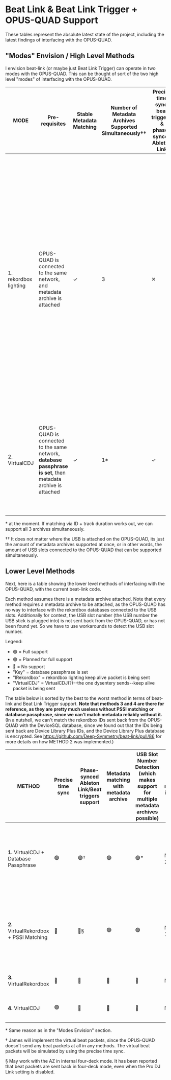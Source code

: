 # Beat Link & Beat Link Trigger + OPUS-QUAD Support

These tables represent the absolute latest state of the project, including the latest findings of interfacing with the OPUS-QUAD.

## "Modes" Envision / High Level Methods

I envision beat-link (or maybe just Beat Link Trigger) can operate in two modes with the OPUS-QUAD. This can be thought of sort of the two high level "modes" of interfacing with the OPUS-QUAD.

| MODE                  | Pre-requisites                                                                                                | Stable Metadata Matching | Number of Metadata Archives Supported Simultaneously†† | Precise time sync, beat triggers, & phase-synced Ableton Link | Notes                                                                                                                                                                                                                                                                                                                                                                             |
| --------------------- | ------------------------------------------------------------------------------------------------------------- | ------------------------ | ------------------------------------------------------ | ------------------------------------------------------------- | --------------------------------------------------------------------------------------------------------------------------------------------------------------------------------------------------------------------------------------------------------------------------------------------------------------------------------------------------------------------------------- |
| 1. rekordbox lighting | OPUS-QUAD is connected to the same network, and metadata archive is attached                                  | ✓                        | 3                                                      | ✕                                                             | Most stable mode at the moment, phrase triggers work well in my experience, and timecode interpolation is okay-ish. This mode _may_ work for the AZ as well. However note, beat triggers nor Ableton Link phase-syncing is not supported, since beat packets are not sent back (although we have seen the AZ send back beat packets in four-deck mode? But not the OPUS forsure). |
| 2. VirtualCDJ         | OPUS-QUAD is connected to the same network, **database passphrase is set**, then metadata archive is attached | ✓                        | 1\*                                                    | ✓                                                             | Newest mode due to the recent findings of absolute position packets being sent back, by sending VirtualCDJ keep alive packets. However, this needs work.                                                                                                                                                                                                                          |

\* at the moment. If matching via ID + track duration works out, we can support all 3 archives simultaneously.

†† It does not matter where the USB is attached on the OPUS-QUAD, its just the amount of metadata archives supported at once, or in other words, the amount of USB slots connected to the OPUS-QUAD that can be supported simultaneously.

## Lower Level Methods

Next, here is a table showing the lower level methods of interfacing with the OPUS-QUAD, with the current beat-link code.

Each method assumes there is a metadata archive attached. Note that every method requires a metadata archive to be attached, as the OPUS-QUAD has no way to interface with the rekordbox databases connected to the USB slots. Additionally for context, the USB slot number (the USB number the USB stick is plugged into) is not sent back from the OPUS-QUAD, or has not been found yet. So we have to use workarounds to detect the USB slot number.

Legend:

- 🟢 = Full support
- 🟣 = Planned for full support
- 🔴 = No support
- "Key" = database passphrase is set
- "lRekordbox" = rekordbox lighting keep alive packet is being sent
- "VirtualCDJ" = VirtualCDJ(?)--the one dysentery sends--keep alive packet is being sent

The table below is sorted by the best to the worst method in terms of beat-link and Beat Link Trigger support. **Note that methods 3 and 4 are there for reference, as they are pretty much useless without PSSI matching or database passphrase, since we can't match metadata reliably without it.** (In a nutshell, we can't match the rekordbox IDs sent back from the OPUS-QUAD with the DeviceSQL database, since we found out that the IDs being sent back are Device Library Plus IDs, and the Device Library Plus database is encrypted. See https://github.com/Deep-Symmetry/beat-link/pull/86 for more details on how METHOD 2 was implemented.)

| METHOD                                  | Precise time sync | Phase-synced Ableton Link/Beat triggers support | Metadata matching with metadata archive | USB Slot Number Detection (which makes support for multiple metadata archives possible) | Mode this method is used in | Will this work with AZ in internal four-deck mode, when Pro DJ Link setting is disabled? |
| --------------------------------------- | ----------------- | ----------------------------------------------- | --------------------------------------- | --------------------------------------------------------------------------------------- | --------------------------- | ---------------------------------------------------------------------------------------- |
| **1.** VirtualCDJ + Database Passphrase | 🟢                | 🟣†                                             | 🟢                                      | 🟣\*                                                                                    | MODE 2                      | No? AZ doesn't send absolute packets back when using internal four-deck?                 |
| **2.** VirtualRekordbox + PSSI Matching | 🔴                | 🔴§                                             | 🟢                                      | 🟢                                                                                      | MODE 1                      | Maybe? I think rekordbox lighting is supported even when using internal four-deck?       |
| **3.** VirtualRekordbox                 | 🔴                | 🔴                                              | 🔴                                      | 🔴                                                                                      | None                        | Same reason as METHOD 2                                                                  |
| **4.** VirtualCDJ                       | 🟢                | 🔴                                              | 🔴                                      | 🔴                                                                                      | None                        | Same reason as METHOD 1                                                                  |

\* Same reason as in the "Modes Envision" section.

† James will implement the virtual beat packets, since the OPUS-QUAD doesn't send any beat packets at all in any methods. The virtual beat packets will be simulated by using the precise time sync.

§ May work with the AZ in internal four-deck mode. It has been reported that beat packets are sent back in four-deck mode, even when the Pro DJ Link setting is disabled.
